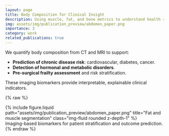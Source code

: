 ```yaml
---
layout: page
title: Body Composition for Clinical Insight
description: Using muscle, fat, and bone metrics to understand health risks.
img: assets/img/publication_preview/abdomen_paper.png
importance: 3
category: work
related_publications: true
---
```


We quantify body composition from CT and MRI to support:

- **Prediction of chronic disease risk**: cardiovascular, diabetes, cancer.
- **Detection of hormonal and metabolic disorders**.
- **Pre-surgical frailty assessment** and risk stratification.

These imaging biomarkers provide interpretable, explainable clinical indicators.

{% raw %}

<div class="row">
    <div class="col-sm mt-3">
        {% include figure.liquid path="assets/img/publication_preview/abdomen_paper.png" title="Fat and muscle segmentation" class="img-fluid rounded z-depth-1" %}
    </div>
</div>

<div class="caption">
    Imaging-based biomarkers for patient stratification and outcome prediction.
</div>
{% endraw %}
